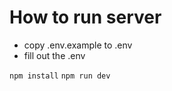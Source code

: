 # How to run server

- copy .env.example to .env
- fill out the .env

<code>npm install</code>
<code>npm run dev</code>